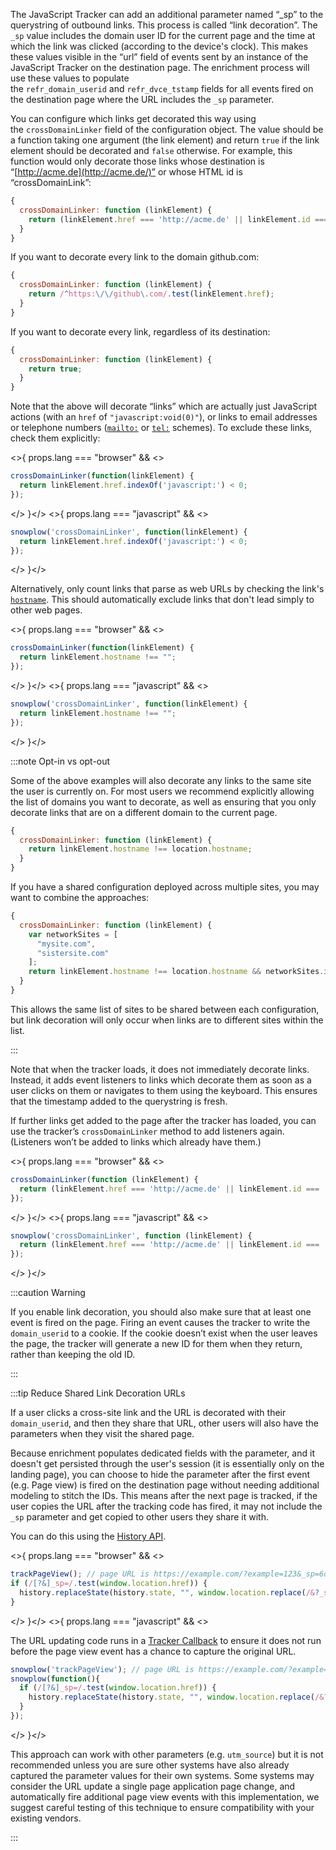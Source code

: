 The JavaScript Tracker can add an additional parameter named “_sp” to the querystring of outbound links.
This process is called “link decoration”.
The `_sp` value includes the domain user ID for the current page and the time at which the link was clicked (according to the device's clock).
This makes these values visible in the “url” field of events sent by an instance of the JavaScript Tracker on the destination page.
The enrichment process will use these values to populate the `refr_domain_userid` and `refr_dvce_tstamp` fields for all events fired on the destination page where the URL includes the `_sp` parameter.

You can configure which links get decorated this way using the `crossDomainLinker` field of the configuration object.
The value should be a function taking one argument (the link element) and return `true` if the link element should be decorated and `false` otherwise.
For example, this function would only decorate those links whose destination is “[http://acme.de](http://acme.de/)” or whose HTML id is “crossDomainLink”:

```javascript
{
  crossDomainLinker: function (linkElement) {
    return (linkElement.href === 'http://acme.de' || linkElement.id === 'crossDomainLink');
  }
}
```

If you want to decorate every link to the domain github.com:

```javascript
{
  crossDomainLinker: function (linkElement) {
    return /^https:\/\/github\.com/.test(linkElement.href);
  }
}
```

If you want to decorate every link, regardless of its destination:

```javascript
{
  crossDomainLinker: function (linkElement) {
    return true;
  }
}
```

Note that the above will decorate “links” which are actually just JavaScript actions (with an `href` of `"javascript:void(0)"`), or links to email addresses or telephone numbers ([`mailto:`](https://developer.mozilla.org/en-US/docs/Web/HTML/Element/a#linking_to_an_email_address) or [`tel:`](https://developer.mozilla.org/en-US/docs/Web/HTML/Element/a#linking_to_telephone_numbers) schemes).
To exclude these links, check them explicitly:

<>{ props.lang === "browser" && <>

```javascript
crossDomainLinker(function(linkElement) {
  return linkElement.href.indexOf('javascript:') < 0;
});
```
</>
}</>
<>{ props.lang === "javascript" && <>

```javascript
snowplow('crossDomainLinker', function(linkElement) {
  return linkElement.href.indexOf('javascript:') < 0;
});
```
</>
}</>

Alternatively, only count links that parse as web URLs by checking the link's [`hostname`](https://developer.mozilla.org/en-US/docs/Web/API/HTMLAnchorElement/hostname).
This should automatically exclude links that don't lead simply to other web pages.

<>{ props.lang === "browser" && <>

```javascript
crossDomainLinker(function(linkElement) {
  return linkElement.hostname !== "";
});
```
</>
}</>
<>{ props.lang === "javascript" && <>

```javascript
snowplow('crossDomainLinker', function(linkElement) {
  return linkElement.hostname !== "";
});
```
</>
}</>

:::note Opt-in vs opt-out

Some of the above examples will also decorate any links to the same site the user is currently on.
For most users we recommend explicitly allowing the list of domains you want to decorate, as well as ensuring that you only decorate links that are on a different domain to the current page.

```javascript
{
  crossDomainLinker: function (linkElement) {
    return linkElement.hostname !== location.hostname;
  }
}
```

If you have a shared configuration deployed across multiple sites, you may want to combine the approaches:

```javascript
{
  crossDomainLinker: function (linkElement) {
    var networkSites = [
      "mysite.com",
      "sistersite.com"
    ];
    return linkElement.hostname !== location.hostname && networkSites.indexOf(linkElement.hostname) > -1;
  }
}
```

This allows the same list of sites to be shared between each configuration, but link decoration will only occur when links are to different sites within the list.

:::

Note that when the tracker loads, it does not immediately decorate links.
Instead, it adds event listeners to links which decorate them as soon as a user clicks on them or navigates to them using the keyboard.
This ensures that the timestamp added to the querystring is fresh.

If further links get added to the page after the tracker has loaded, you can use the tracker’s `crossDomainLinker` method to add listeners again. (Listeners won’t be added to links which already have them.)

<>{ props.lang === "browser" && <>

```javascript
crossDomainLinker(function (linkElement) {
  return (linkElement.href === 'http://acme.de' || linkElement.id === 'crossDomainLink');
});
```
</>
}</>
<>{ props.lang === "javascript" && <>

```javascript
snowplow('crossDomainLinker', function (linkElement) {
  return (linkElement.href === 'http://acme.de' || linkElement.id === 'crossDomainLink');
});
```
</>
}</>

:::caution Warning

If you enable link decoration, you should also make sure that at least one event is fired on the page.
Firing an event causes the tracker to write the `domain_userid` to a cookie.
If the cookie doesn’t exist when the user leaves the page, the tracker will generate a new ID for them when they return, rather than keeping the old ID.

:::

:::tip Reduce Shared Link Decoration URLs

If a user clicks a cross-site link and the URL is decorated with their `domain_userid`, and then they share that URL, other users will also have the parameters when they visit the shared page.

Because enrichment populates dedicated fields with the parameter, and it doesn't get persisted through the user's session (it is essentially only on the landing page), you can choose to hide the parameter after the first event (e.g. Page view) is fired on the destination page without needing additional modeling to stitch the IDs.
This means after the next page is tracked, if the user copies the URL after the tracking code has fired, it may not include the `_sp` parameter and get copied to other users they share it with.

You can do this using the [History API](https://developer.mozilla.org/en-US/docs/Web/API/History/replaceState).

<>{ props.lang === "browser" && <>

```javascript
trackPageView(); // page URL is https://example.com/?example=123&_sp=6de9024e-17b9-4026-bd4d-efec50ae84cb.1680681134458
if (/[?&]_sp=/.test(window.location.href)) {
  history.replaceState(history.state, "", window.location.replace(/&?_sp=[^&]+/, "")); // page URL is now https://example.com/?example=123
}
```
</>
}</>
<>{ props.lang === "javascript" && <>

The URL updating code runs in a [Tracker Callback](/docs/collecting-data/collecting-from-own-applications/javascript-trackers/javascript-tracker/javascript-tracker-v3/advanced-usage/tracker-callbacks/index.md) to ensure it does not run before the page view event has a chance to capture the original URL.
```javascript
snowplow('trackPageView'); // page URL is https://example.com/?example=123&_sp=6de9024e-17b9-4026-bd4d-efec50ae84cb.1680681134458
snowplow(function(){
  if (/[?&]_sp=/.test(window.location.href)) {
    history.replaceState(history.state, "", window.location.replace(/&?_sp=[^&]+/, "")); // page URL is now https://example.com/?example=123
  }
});
```
</>
}</>

This approach can work with other parameters (e.g. `utm_source`) but it is not recommended unless you are sure other systems have also already captured the parameter values for their own systems.
Some systems may consider the URL update a single page application page change, and automatically fire additional page view events with this implementation, we suggest careful testing of this technique to ensure compatibility with your existing vendors.

:::
